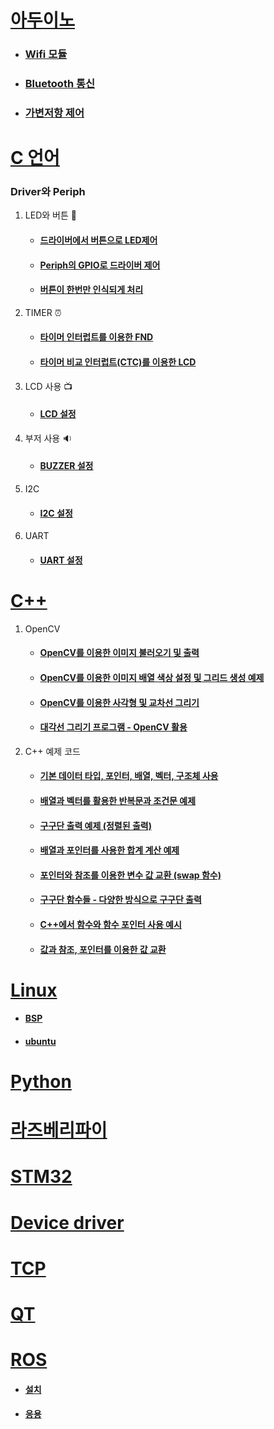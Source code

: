 # [아두이노](./Arduino/)
- ### [Wifi 모듈](./Arduino/esp8266/)
- ### [Bluetooth 통신](./Arduino/examples/iot_client_bluetooth_dcMotor/)
- ### [가변저항 제어](./Arduino/examples/pwmchangeresist/)
# [C 언어](./C/avr/)
### Driver와 Periph
1. LED와 버튼 :rotating_light:
    - #### [드라이버에서 버튼으로 LED제어](./C/avr/730class1/730class1/)
    - #### [Periph의 GPIO로 드라이버 제어](./C/avr/730classpractice/730classpractice/)
    - #### [버튼이 한번만 인식되게 처리](./C/avr/730lastgpio/730lastgpio/)
2. TIMER :alarm_clock:
    - #### [타이머 인터럽트를 이용한 FND](./C/avr/0801time1/731time1/)
    - #### [타이머 비교 인터럽트(CTC)를 이용한 LCD](./C/avr/0801timeclock/731time1/)
3. LCD 사용 :tv:
    - #### [LCD 설정](./C/avr/0802lcdclass/0802lcdclass/)
4. 부저 사용 :sound:
    - #### [BUZZER 설정](./C/avr/0805Buzzeroriginal/0805Buzzer/)
5. I2C
    - #### [I2C 설정](./C/avr/0805I2C/0805I2C/)
6. UART
    - #### [UART 설정](./C/avr/0806UART/0806UART/)
    
# [C++](./C++/Color/0812Pink/)
1. OpenCV
    - #### [OpenCV를 이용한 이미지 불러오기 및 출력](./C++/Color/0812Pink/C++_lecture_00/)
    - #### [OpenCV를 이용한 이미지 배열 색상 설정 및 그리드 생성 예제](./C++/Color/0812Pink/C++_Lecture_05_GUGUDANFromImage/)
    - #### [OpenCV를 이용한 사각형 및 교차선 그리기](./C++/Color/0812Pink/C++_Lecture_05_PointerFromImage/)
    - #### [대각선 그리기 프로그램 - OpenCV 활용](./C++/Color/0812Pink/C++_Lecture_06_DrawPixels/)

2. C++ 예제 코드
    - #### [기본 데이터 타입, 포인터, 배열, 벡터, 구조체 사용](./C++/Color/0812Pink/C++_lecture_01/)
    - #### [배열과 벡터를 활용한 반복문과 조건문 예제](./C++/Color/0812Pink/C++_lecture_02_Forif/)
    - #### [구구단 출력 예제 (정렬된 출력)](./C++/Color/0812Pink/C++_lecture_03_GUGUDAN/)
    - #### [배열과 포인터를 사용한 합계 계산 예제](./C++/Color/0812Pink/C++_Lecture_04_Pointer/)
    - #### [포인터와 참조를 이용한 변수 값 교환 (swap 함수)](./C++/Color/0812Pink/C++_Lecture_05_PointerSwap/)
    - #### [구구단 함수들 - 다양한 방식으로 구구단 출력](./C++/Color/0812Pink/C++_Lecture_07_Function_GUGUDAN/)
    - #### [C++에서 함수와 함수 포인터 사용 예시](./C++/Color/0812Pink/C++_Lecture_07_Function/)
    - #### [값과 참조, 포인터를 이용한 값 교환](./C++/Color/0812Pink/C++_Lecture_07_Function_Parmas/)
# [Linux](./Linux/)
- #### [BSP](./Linux/BSP/)
- #### [ubuntu](./Linux/ubuntu/)


# [Python](./Python/)

# [라즈베리파이](./RaspberryPi/)

# [STM32](./stm/)

# [Device driver](./device_driver/drivers/)

# [TCP](./TCPIP_Src/)

# [QT](./QT/)

# [ROS](./ros/)
- #### [설치](./ros/설치/)
- #### [응용](./ros/응용/)

